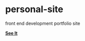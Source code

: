 # personal-site
front end development portfolio site

**[See It](https://tapzx2.github.io/personal-site/index.html)**
